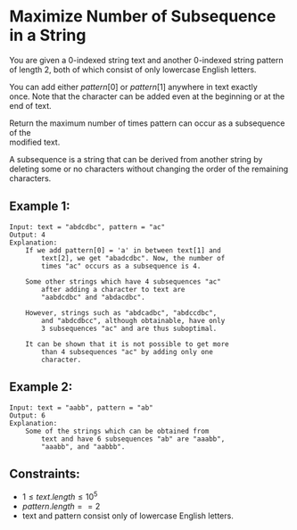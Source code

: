 # Maximize Number of Subsequence in a String

You are given a 0-indexed string text and another 0-indexed string pattern  
of length 2, both of which consist of only lowercase English letters.

You can add either $pattern[0]$ or $pattern[1]$ anywhere in text exactly  
once. Note that the character can be added even at the beginning or at the  
end of text.

Return the maximum number of times pattern can occur as a subsequence of the  
modified text.

A subsequence is a string that can be derived from another string by  
deleting some or no characters without changing the order of the remaining  
characters.

 

## Example 1:

    Input: text = "abdcdbc", pattern = "ac"
    Output: 4
    Explanation:
        If we add pattern[0] = 'a' in between text[1] and 
            text[2], we get "abadcdbc". Now, the number of 
            times "ac" occurs as a subsequence is 4.

        Some other strings which have 4 subsequences "ac" 
            after adding a character to text are 
            "aabdcdbc" and "abdacdbc".

        However, strings such as "abdcadbc", "abdccdbc", 
            and "abdcdbcc", although obtainable, have only 
            3 subsequences "ac" and are thus suboptimal.

        It can be shown that it is not possible to get more 
            than 4 subsequences "ac" by adding only one 
            character.

## Example 2:

    Input: text = "aabb", pattern = "ab"
    Output: 6
    Explanation:
        Some of the strings which can be obtained from 
            text and have 6 subsequences "ab" are "aaabb",
            "aaabb", and "aabbb".
        
        
        
## Constraints:

* $1 \le text.length \le 10^5$
* $pattern.length == 2$
* text and pattern consist only of lowercase English letters.

